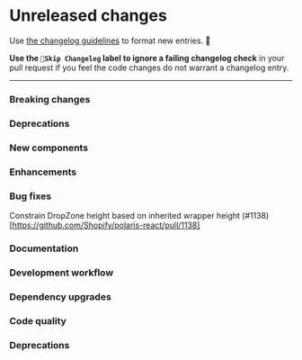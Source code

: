 # Unreleased changes

Use [the changelog guidelines](https://git.io/polaris-changelog-guidelines) to format new entries. 💜

**Use the `🤖Skip Changelog` label to ignore a failing changelog check** in your pull request if you feel the code changes do not warrant a changelog entry.

---

### Breaking changes

### Deprecations

### New components

### Enhancements

### Bug fixes

Constrain DropZone height based on inherited wrapper height (#1138)[https://github.com/Shopify/polaris-react/pull/1138]

### Documentation

### Development workflow

### Dependency upgrades

### Code quality

### Deprecations
